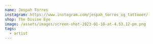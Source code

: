 ```yaml
---
name: Jespah Torres
instagram: https://www.instagram.com/jespah_torres_og_tattooer/
shop: The Divine Eye
image: /assets/images/screen-shot-2023-01-18-at-4.53.12-pm.png
tags:
  - artist
---
```

